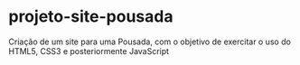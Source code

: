 # projeto-site-pousada
Criação de um site para uma Pousada, com o objetivo de exercitar o uso do HTML5, CSS3 e posteriormente JavaScript
